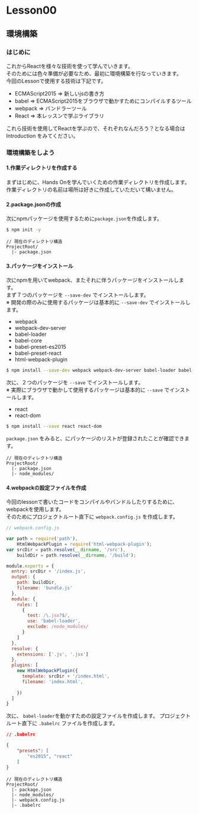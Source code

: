 # Lesson00
## 環境構築
###  はじめに
これからReactを様々な技術を使って学んでいきます。<br>
そのためには色々準備が必要なため、最初に環境構築を行なっていきます。<br>
今回のLessonで使用する技術は下記です。

- ECMAScript2015 => 新しいjsの書き方
- babel => ECMAScript2015をブラウザで動かすためにコンパイルするツール
- webpack => バンドラーツール
- React => 本レッスンで学ぶライブラリ

これら技術を使用してReactを学ぶので、それぞれなんだろう？となる場合は Introduction をみてください。

### 環境構築をしよう
#### 1.作業ディレクトリを作成する
まずはじめに、Hands Onを学んでいくための作業ディレクトリを作成します。<br>
作業ディレクトリの名前は場所は好きに作成していただいて構いません。

#### 2.package.jsonの作成
次にnpmパッケージを使用するために`package.json`を作成します。

```bash
$ npm init -y
```

```
// 現在のディレクトリ構造
ProjectRoot/
  |- package.json
```

#### 3.パッケージをインストール
次にnpmを用いてwebpack、またそれに伴うパッケージをインストールします。<br>
まず７つのパッケージを `--save-dev` でインストールします。<br>
※ 開発の際のみに使用するパッケージは基本的に `--save-dev` でインストールします。

- webpack
- webpack-dev-server
- babel-loader
- babel-core
- babel-preset-es2015
- babel-preset-react
- html-webpack-plugin

```bash
$ npm install --save-dev webpack webpack-dev-server babel-loader babel-core babel-preset-es2015 babel-preset-react html-webpack-plugin 
```

次に、２つのパッケージを `--save` でインストールします。<br>
※ 実際にブラウザで動かして使用するパッケージは基本的に `--save` でインストールします。

- react
- react-dom

```bash
$ npm install --save react react-dom
```

`package.json` をみると、にパッケージのリストが登録されたことが確認できます。

```
// 現在のディレクトリ構造
ProjectRoot/
  |- package.json
  |- node_modules/
```

#### 4.webpackの設定ファイルを作成
今回のlessonで書いたコードをコンパイルやバンドルしたりするために、webpackを使用します。<br>
そのためにプロジェクトルート直下に `webpack.config.js` を作成します。

```js
// webpack.config.js

var path = require('path'),
    HtmlWebpackPlugin = require('html-webpack-plugin');
var srcDir = path.resolve(__dirname, '/src'),
    buildDir = path.resolve(__dirname, '/build');

module.exports = {
  entry: srcDir + '/index.js',
  output: {
    path: buildDir,
    filename: 'bundle.js'
  },
  module: {
    rules: [
      {
        test: /\.jsx?$/,
        use: 'babel-loader',
        exclude: /node_modules/
      }
    ]
  },
  resolve: {
    extensions: ['.js', '.jsx']
  },
  plugins: [
    new HtmlWebpackPlugin({
      template: srcDir + '/index.html',
      filename: 'index.html',
      
    })
  ]
}

```

次に、 `babel-loader`を動かすための設定ファイルを作成します。
プロジェクトルート直下に `.babelrc` ファイルを作成します。

```json
// .babelrc

{
	"presets": [
		"es2015", "react"
	]
}
```

```
// 現在のディレクトリ構造
ProjectRoot/
  |- package.json
  |- node_modules/
  |- webpack.config.js
  |- .babelrc
```
